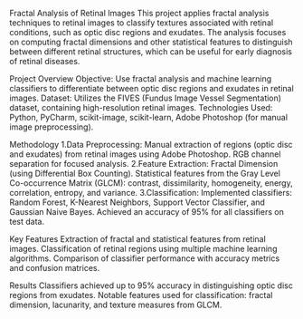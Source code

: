 Fractal Analysis of Retinal Images
This project applies fractal analysis techniques to retinal images to classify textures associated with retinal conditions, such as optic disc regions and exudates. The analysis focuses on computing fractal dimensions and other statistical features to distinguish between different retinal structures, which can be useful for early diagnosis of retinal diseases.

Project Overview
Objective: Use fractal analysis and machine learning classifiers to differentiate between optic disc regions and exudates in retinal images.
Dataset: Utilizes the FIVES (Fundus Image Vessel Segmentation) dataset, containing high-resolution retinal images.
Technologies Used: Python, PyCharm, scikit-image, scikit-learn, Adobe Photoshop (for manual image preprocessing).

Methodology
1.Data Preprocessing:
Manual extraction of regions (optic disc and exudates) from retinal images using Adobe Photoshop.
RGB channel separation for focused analysis.
2.Feature Extraction:
Fractal Dimension (using Differential Box Counting).
Statistical features from the Gray Level Co-occurrence Matrix (GLCM): contrast, dissimilarity, homogeneity, energy, correlation, entropy, and variance.
3.Classification:
Implemented classifiers: Random Forest, K-Nearest Neighbors, Support Vector Classifier, and Gaussian Naive Bayes.
Achieved an accuracy of 95% for all classifiers on test data.

Key Features
Extraction of fractal and statistical features from retinal images.
Classification of retinal regions using multiple machine learning algorithms.
Comparison of classifier performance with accuracy metrics and confusion matrices.

Results
Classifiers achieved up to 95% accuracy in distinguishing optic disc regions from exudates.
Notable features used for classification: fractal dimension, lacunarity, and texture measures from GLCM.